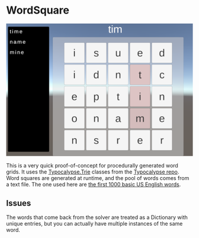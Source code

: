 # WordSquare

![](/docs/images/WordSquare.png)

This is a very quick proof-of-concept for procedurally generated word grids. It uses the [Typocalypse.Trie](https://geekyisawesome.blogspot.com/2010/07/typocalypse.html) classes from the [Typocalypse repo](https://code.google.com/archive/p/typocalypse/source/default/source). Word squares are generated at runtime, and the pool of words comes from a text file. The one used here are [the first 1000 basic US English words](https://gist.github.com/deekayen/4148741).

## Issues

The words that come back from the solver are treated as a Dictionary with unique entries, but you can actually have multiple instances of the same word.
